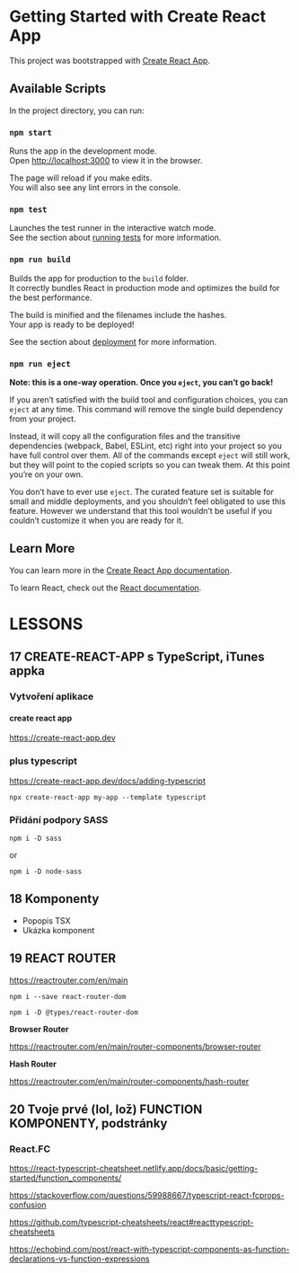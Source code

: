 # Getting Started with Create React App

This project was bootstrapped with [Create React App](https://github.com/facebook/create-react-app).

## Available Scripts

In the project directory, you can run:

### `npm start`

Runs the app in the development mode.\
Open [http://localhost:3000](http://localhost:3000) to view it in the browser.

The page will reload if you make edits.\
You will also see any lint errors in the console.

### `npm test`

Launches the test runner in the interactive watch mode.\
See the section about [running tests](https://facebook.github.io/create-react-app/docs/running-tests) for more information.

### `npm run build`

Builds the app for production to the `build` folder.\
It correctly bundles React in production mode and optimizes the build for the best performance.

The build is minified and the filenames include the hashes.\
Your app is ready to be deployed!

See the section about [deployment](https://facebook.github.io/create-react-app/docs/deployment) for more information.

### `npm run eject`

**Note: this is a one-way operation. Once you `eject`, you can’t go back!**

If you aren’t satisfied with the build tool and configuration choices, you can `eject` at any time. This command will remove the single build dependency from your project.

Instead, it will copy all the configuration files and the transitive dependencies (webpack, Babel, ESLint, etc) right into your project so you have full control over them. All of the commands except `eject` will still work, but they will point to the copied scripts so you can tweak them. At this point you’re on your own.

You don’t have to ever use `eject`. The curated feature set is suitable for small and middle deployments, and you shouldn’t feel obligated to use this feature. However we understand that this tool wouldn’t be useful if you couldn’t customize it when you are ready for it.

## Learn More

You can learn more in the [Create React App documentation](https://facebook.github.io/create-react-app/docs/getting-started).

To learn React, check out the [React documentation](https://reactjs.org/).

# LESSONS

## 17 CREATE-REACT-APP s TypeScript, iTunes appka

### Vytvoření aplikace

#### create react app

https://create-react-app.dev

### plus typescript

https://create-react-app.dev/docs/adding-typescript

```npx create-react-app my-app --template typescript```

### Přidání podpory SASS

```npm i -D sass```

or

```npm i -D node-sass```

## 18 Komponenty

- Popopis TSX
- Ukázka komponent

## 19 REACT ROUTER

https://reactrouter.com/en/main

```npm i --save react-router-dom``` 

```npm i -D @types/react-router-dom```

**Browser Router**

https://reactrouter.com/en/main/router-components/browser-router

**Hash Router**

https://reactrouter.com/en/main/router-components/hash-router

## 20 Tvoje prvé (lol, lož) FUNCTION KOMPONENTY, podstránky

### React.FC

https://react-typescript-cheatsheet.netlify.app/docs/basic/getting-started/function_components/

https://stackoverflow.com/questions/59988667/typescript-react-fcprops-confusion

https://github.com/typescript-cheatsheets/react#reacttypescript-cheatsheets

https://echobind.com/post/react-with-typescript-components-as-function-declarations-vs-function-expressions








